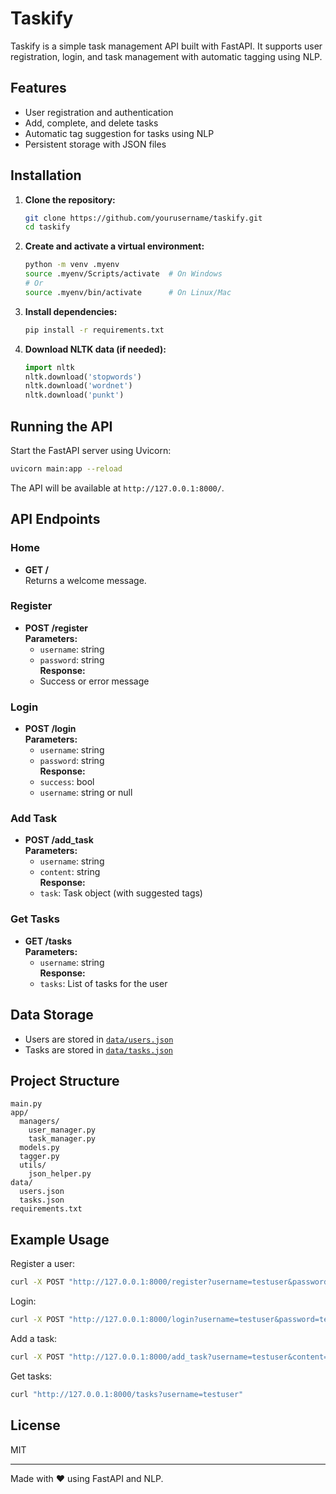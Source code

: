 # Taskify

Taskify is a simple task management API built with FastAPI. It supports user registration, login, and task management with automatic tagging using NLP.

## Features

- User registration and authentication
- Add, complete, and delete tasks
- Automatic tag suggestion for tasks using NLP
- Persistent storage with JSON files

## Installation

1. **Clone the repository:**
   ```sh
   git clone https://github.com/yourusername/taskify.git
   cd taskify
   ```

2. **Create and activate a virtual environment:**
   ```sh
   python -m venv .myenv
   source .myenv/Scripts/activate  # On Windows
   # Or
   source .myenv/bin/activate      # On Linux/Mac
   ```

3. **Install dependencies:**
   ```sh
   pip install -r requirements.txt
   ```

4. **Download NLTK data (if needed):**
   ```python
   import nltk
   nltk.download('stopwords')
   nltk.download('wordnet')
   nltk.download('punkt')
   ```

## Running the API

Start the FastAPI server using Uvicorn:

```sh
uvicorn main:app --reload
```

The API will be available at `http://127.0.0.1:8000/`.

## API Endpoints

### Home

- **GET /**  
  Returns a welcome message.

### Register

- **POST /register**  
  **Parameters:**  
  - `username`: string  
  - `password`: string  
  **Response:**  
  - Success or error message

### Login

- **POST /login**  
  **Parameters:**  
  - `username`: string  
  - `password`: string  
  **Response:**  
  - `success`: bool  
  - `username`: string or null

### Add Task

- **POST /add_task**  
  **Parameters:**  
  - `username`: string  
  - `content`: string  
  **Response:**  
  - `task`: Task object (with suggested tags)

### Get Tasks

- **GET /tasks**  
  **Parameters:**  
  - `username`: string  
  **Response:**  
  - `tasks`: List of tasks for the user

## Data Storage

- Users are stored in [`data/users.json`](data/users.json)
- Tasks are stored in [`data/tasks.json`](data/tasks.json)

## Project Structure

```
main.py
app/
  managers/
    user_manager.py
    task_manager.py
  models.py
  tagger.py
  utils/
    json_helper.py
data/
  users.json
  tasks.json
requirements.txt
```

## Example Usage

Register a user:
```sh
curl -X POST "http://127.0.0.1:8000/register?username=testuser&password=testpass"
```

Login:
```sh
curl -X POST "http://127.0.0.1:8000/login?username=testuser&password=testpass"
```

Add a task:
```sh
curl -X POST "http://127.0.0.1:8000/add_task?username=testuser&content=Finish the FastAPI backend"
```

Get tasks:
```sh
curl "http://127.0.0.1:8000/tasks?username=testuser"
```

## License

MIT

---

Made with ❤️ using FastAPI and NLP.